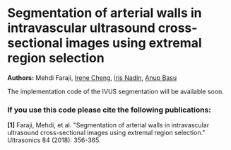# Segmentation of arterial walls in intravascular ultrasound cross-sectional images using extremal region selection
**Authors:** Mehdi Faraji, [Irene Cheng]( ), [Iris Nadin](  ), [Anup Basu]( https://scholar.google.ca/citations?user=x8Nn-jQAAAAJ&hl=en&oi=sra )

The implementation code of the IVUS segmentation will be available soon.

### If you use this code please cite the following publications:
**[1]** Faraji, Mehdi, et al. "Segmentation of arterial walls in intravascular ultrasound cross-sectional images using extremal region selection." Ultrasonics 84 (2018): 356-365.
